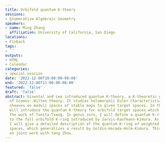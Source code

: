 ```yaml
---
title: Orbifold quantum K-theory
sessions:
- Enumerative Algebraic Geometry
speakers:
- name: Ming Zhang
  affiliation: University of California, San Diego
locations:
- Finback
tags:
- ''
outputs:
- HTML
- Calendar
categories:
- special-session
date: '2022-12-06T10:00:00-08:00'
end: '2022-12-06T11:00:00-08:00'
featured: 'false'
draft: 'false'
abstract: Givental and Lee introduced quantum K-theory, a K-theoretic generalization
  of Gromov--Witten theory. It studies holomorphic Euler characteristics of coherent
  sheaves on moduli spaces of stable maps to given target spaces. In this talk, I
  will introduce the quantum K-theory for orbifold target spaces which generalizes
  the work of Tonita-Tseng. In genus zero, I will define a quantum K-ring which specializes
  to the full orbifold K-ring introduced by Jarvis-Kaufmann-Kimura. As an application,
  I will give a detailed description of the quantum K-ring of weighted projective
  spaces, which generalizes a result by Goldin-Harada-Holm-Kimura. This talk is based
  on joint work with Yang Zhou.
---
```

